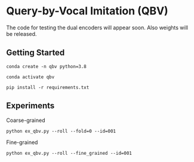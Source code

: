 # Query-by-Vocal Imitation (QBV)

The code for testing the dual encoders will appear soon.
Also weights will be released.

## Getting Started

```
conda create -n qbv python=3.8

conda activate qbv

pip install -r requirements.txt
```

## Experiments 

Coarse-grained
```
python ex_qbv.py --roll --fold=0 --id=001
```
Fine-grained
```
python ex_qbv.py --roll --fine_grained --id=001
```
